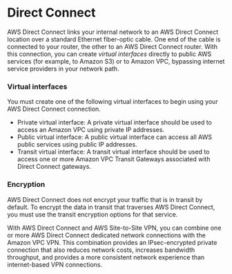 # Direct Connect

AWS Direct Connect links your internal network to an AWS Direct Connect location over a standard Ethernet fiber-optic cable. One end of the cable is connected to your router, the other to an AWS Direct Connect router. With this connection, you can create _virtual interfaces_ directly to public AWS services (for example, to Amazon S3) or to Amazon VPC, bypassing internet service providers in your network path.

### Virtual interfaces

You must create one of the following virtual interfaces to begin using your AWS Direct Connect connection.

* Private virtual interface: A private virtual interface should be used to access an Amazon VPC using private IP addresses.
* Public virtual interface: A public virtual interface can access all AWS public services using public IP addresses.
* Transit virtual interface: A transit virtual interface should be used to access one or more Amazon VPC Transit Gateways associated with Direct Connect gateways.

### Encryption&#x20;

AWS Direct Connect does not encrypt your traffic that is in transit by default. To encrypt the data in transit that traverses AWS Direct Connect, you must use the transit encryption options for that service.&#x20;

With AWS Direct Connect and AWS Site-to-Site VPN, you can combine one or more AWS Direct Connect dedicated network connections with the Amazon VPC VPN. This combination provides an IPsec-encrypted private connection that also reduces network costs, increases bandwidth throughput, and provides a more consistent network experience than internet-based VPN connections.
